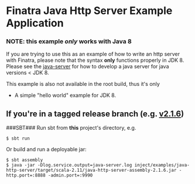 # Finatra Java Http Server Example Application

### NOTE: this example *only* works with Java 8

If you are trying to use this as an example of how to write an http server with Finatra, please note that the syntax **only** functions properly in JDK 8. Please see the [java-server](examples/java-server) for how to develop a java server for java versions < JDK 8.

This example is also not available in the root build, thus it's only

* A simple "hello world" example for JDK 8.

If you're in a tagged release branch (e.g. [v2.1.6](https://github.com/twitter/finatra/tree/v2.1.6))
----------------------------------------------------------
###SBT###
Run sbt from **this** project's directory, e.g.
```
$ sbt run
```
Or build and run a deployable jar:
```
$ sbt assembly
$ java -jar -Dlog.service.output=java-server.log inject/examples/java-http-server/target/scala-2.11/java-http-server-assembly-2.1.6.jar -http.port=:8888 -admin.port=:9990
```
